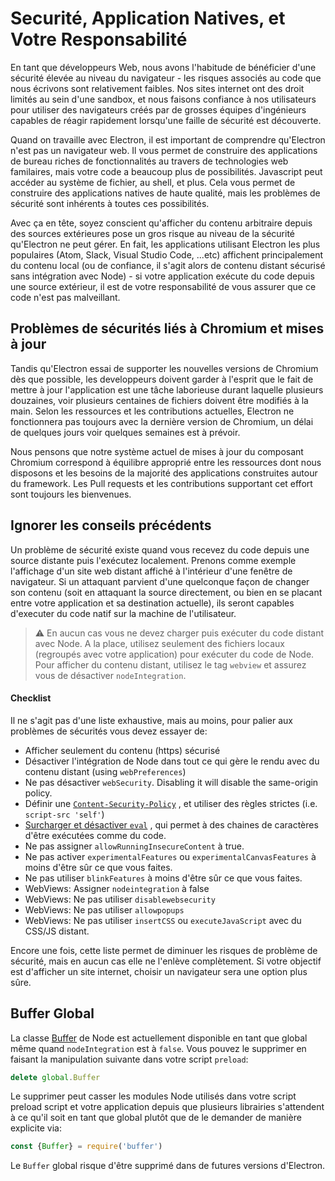# Securité, Application Natives, et Votre Responsabilité

En tant que développeurs Web, nous avons l'habitude de bénéficier d'une sécurité élevée au niveau du navigateur - les
risques associés au code que nous écrivons sont relativement faibles. Nos sites internet ont des droit limités au sein 
d'une sandbox, et nous faisons confiance à nos utilisateurs pour utiliser des navigateurs créés par de grosses équipes d'ingénieurs 
capables de réagir rapidement lorsqu'une faille de sécurité est découverte.

Quand on travaille avec Electron, il est important de comprendre qu'Electron n'est pas un navigateur web.
Il vous permet de construire des applications de bureau riches de fonctionnalités au travers de technologies web familaires,
mais votre code a beaucoup plus de possibilités. Javascript peut accéder au système de fichier, au shell, et plus. 
Cela vous permet de construire des applications natives de haute qualité, mais les problèmes de sécurité sont inhérents à toutes ces possibilités.

Avec ça en tête, soyez conscient qu'afficher du contenu arbitraire depuis des sources extérieures pose un gros risque au niveau de la sécurité qu'Electron ne peut gérer.
En fait, les applications utilisant Electron les plus populaires (Atom, Slack, Visual Studio Code, ...etc) affichent principalement du contenu local (ou de confiance, il s'agit alors de contenu distant sécurisé sans intégration avec Node) - si votre application exécute du code depuis une source extérieur, il est de votre responsabilité de vous assurer que ce code n'est pas malveillant.


## Problèmes de sécurités liés à Chromium et mises à jour

Tandis qu'Electron essai de supporter les nouvelles versions de Chromium dès que possible,
les developpeurs doivent garder à l'esprit que le fait de mettre à jour l'application est une tâche laborieuse durant laquelle plusieurs douzaines, voir plusieurs centaines de fichiers doivent être modifiés à la main.
Selon les ressources et les contributions actuelles, Electron ne fonctionnera pas toujours avec la dernière version de Chromium, un délai de quelques jours voir quelques semaines est à prévoir.

Nous pensons que notre système actuel de mises à jour du composant Chromium correspond à
équilibre approprié entre les ressources dont nous disposons et les besoins de la
majorité des applications construites autour du framework.
Les Pull requests et les contributions supportant cet effort sont toujours les bienvenues.

## Ignorer les conseils précédents

Un problème de sécurité existe quand vous recevez du code depuis une source distante puis l'exécutez localement. Prenons comme exemple l'affichage d'un site web distant affiché à l'intérieur d'une fenêtre de navigateur.
Si un attaquant parvient d'une quelconque façon de changer son contenu
(soit en attaquant la source directement, ou bien en se placant entre votre application et sa destination actuelle), ils seront capables d'executer du code natif sur la machine de l'utilisateur.

> :warning: En aucun cas vous ne devez charger puis exécuter du code distant avec Node. A la place, utilisez seulement des fichiers locaux (regroupés avec votre application) pour exécuter du code de Node. Pour afficher du contenu distant, utilisez le tag
`webview` et assurez vous de désactiver `nodeIntegration`.

#### Checklist

Il ne s'agit pas d'une liste exhaustive, mais au moins, pour palier aux problèmes de sécurités vous devez essayer de:

* Afficher seulement du contenu (https) sécurisé
* Désactiver l'intégration de Node dans tout ce qui gère le rendu avec du contenu distant
  (using `webPreferences`)
* Ne pas désactiver `webSecurity`. Disabling it will disable the same-origin policy.
* Définir une [`Content-Security-Policy`](http://www.html5rocks.com/en/tutorials/security/content-security-policy/)
, et utiliser des règles strictes (i.e. `script-src 'self'`)
* [Surcharger et désactiver `eval`](https://github.com/nylas/N1/blob/0abc5d5defcdb057120d726b271933425b75b415/static/index.js#L6-L8)
, qui permet à des chaines de caractères d'être exécutées comme du code.
* Ne pas assigner `allowRunningInsecureContent` à true.
* Ne pas activer `experimentalFeatures` ou `experimentalCanvasFeatures` à moins d'être sûr ce que vous faites.
* Ne pas utiliser `blinkFeatures` à moins d'être sûr ce que vous faites.
* WebViews: Assigner `nodeintegration` à false
* WebViews: Ne pas utiliser `disablewebsecurity`
* WebViews: Ne pas utiliser `allowpopups`
* WebViews: Ne pas utiliser `insertCSS` ou `executeJavaScript` avec du CSS/JS distant.

Encore une fois, cette liste permet de diminuer les risques de problème de sécurité, mais en aucun cas elle ne l'enlève complètement. Si votre objectif est d'afficher un site internet, choisir un navigateur sera une option plus sûre.

## Buffer Global

La classe [Buffer](https://nodejs.org/api/buffer.html) de Node est actuellement disponible
en tant que global même quand `nodeIntegration` est à `false`. Vous pouvez le supprimer en faisant la manipulation suivante dans votre script `preload`:

```js
delete global.Buffer
```

Le supprimer peut casser les modules Node utilisés dans votre script preload script et votre application depuis que plusieurs librairies s'attendent à ce qu'il soit en tant que global plutôt que de le demander de manière explicite via:

```js
const {Buffer} = require('buffer')
```

Le `Buffer` global risque d'être supprimé dans de futures versions d'Electron.

